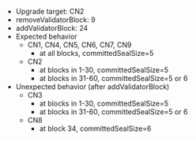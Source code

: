 - Upgrade target: CN2
- removeValidatorBlock: 9
- addValidatorBlock: 24
- Expected behavior
  - CN1, CN4, CN5, CN6, CN7, CN9
    - at all blocks, committedSealSize=5
  - CN2
    - at blocks in 1-30, committedSealSize=5
    - at blocks in 31-60, committedSealSize=5 or 6
- Unexpected behavior (after addValidatorBlock)
  - CN3
    - at blocks in 1-30, committedSealSize=5
    - at blocks in 31-60, committedSealSize=5 or 6
  - CN8
    - at block 34, committedSealSize=6
